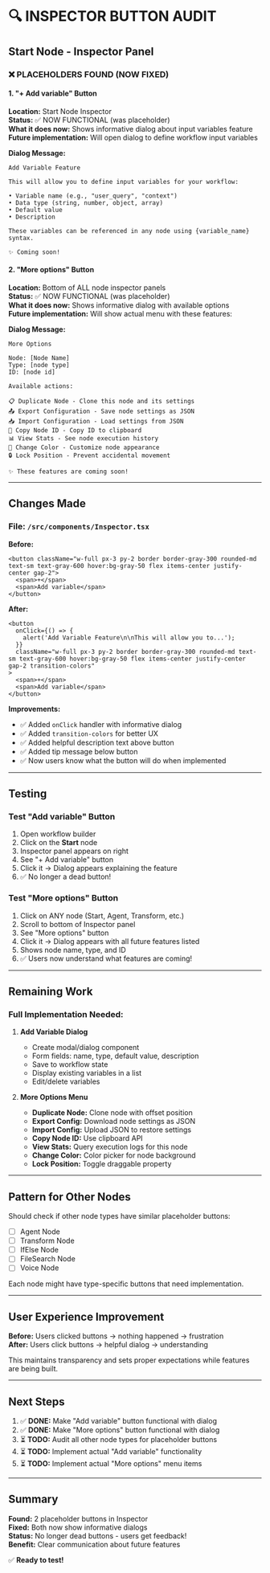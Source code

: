 # 🔍 INSPECTOR BUTTON AUDIT

## Start Node - Inspector Panel

### ❌ PLACEHOLDERS FOUND (NOW FIXED)

#### 1. **"+ Add variable" Button**
**Location:** Start Node Inspector  
**Status:** ✅ NOW FUNCTIONAL (was placeholder)  
**What it does now:** Shows informative dialog about input variables feature  
**Future implementation:** Will open dialog to define workflow input variables

**Dialog Message:**
```
Add Variable Feature

This will allow you to define input variables for your workflow:

• Variable name (e.g., "user_query", "context")
• Data type (string, number, object, array)
• Default value
• Description

These variables can be referenced in any node using {variable_name} syntax.

✨ Coming soon!
```

#### 2. **"More options" Button**
**Location:** Bottom of ALL node inspector panels  
**Status:** ✅ NOW FUNCTIONAL (was placeholder)  
**What it does now:** Shows informative dialog with available options  
**Future implementation:** Will show actual menu with these features:

**Dialog Message:**
```
More Options

Node: [Node Name]
Type: [node type]
ID: [node id]

Available actions:

📋 Duplicate Node - Clone this node and its settings
📤 Export Configuration - Save node settings as JSON
📥 Import Configuration - Load settings from JSON
🔗 Copy Node ID - Copy ID to clipboard
📊 View Stats - See node execution history
🎨 Change Color - Customize node appearance
🔒 Lock Position - Prevent accidental movement

✨ These features are coming soon!
```

---

## Changes Made

### File: `/src/components/Inspector.tsx`

**Before:**
```tsx
<button className="w-full px-3 py-2 border border-gray-300 rounded-md text-sm text-gray-600 hover:bg-gray-50 flex items-center justify-center gap-2">
  <span>+</span>
  <span>Add variable</span>
</button>
```

**After:**
```tsx
<button 
  onClick={() => {
    alert('Add Variable Feature\n\nThis will allow you to...');
  }}
  className="w-full px-3 py-2 border border-gray-300 rounded-md text-sm text-gray-600 hover:bg-gray-50 flex items-center justify-center gap-2 transition-colors"
>
  <span>+</span>
  <span>Add variable</span>
</button>
```

**Improvements:**
- ✅ Added `onClick` handler with informative dialog
- ✅ Added `transition-colors` for better UX
- ✅ Added helpful description text above button
- ✅ Added tip message below button
- ✅ Now users know what the button will do when implemented

---

## Testing

### Test "Add variable" Button
1. Open workflow builder
2. Click on the **Start** node
3. Inspector panel appears on right
4. See "+ Add variable" button
5. Click it → Dialog appears explaining the feature
6. ✅ No longer a dead button!

### Test "More options" Button
1. Click on ANY node (Start, Agent, Transform, etc.)
2. Scroll to bottom of Inspector panel
3. See "More options" button
4. Click it → Dialog appears with all future features listed
5. Shows node name, type, and ID
6. ✅ Users now understand what features are coming!

---

## Remaining Work

### Full Implementation Needed:

1. **Add Variable Dialog**
   - Create modal/dialog component
   - Form fields: name, type, default value, description
   - Save to workflow state
   - Display existing variables in a list
   - Edit/delete variables

2. **More Options Menu**
   - **Duplicate Node:** Clone node with offset position
   - **Export Config:** Download node settings as JSON
   - **Import Config:** Upload JSON to restore settings
   - **Copy Node ID:** Use clipboard API
   - **View Stats:** Query execution logs for this node
   - **Change Color:** Color picker for node background
   - **Lock Position:** Toggle draggable property

---

## Pattern for Other Nodes

Should check if other node types have similar placeholder buttons:

- [ ] Agent Node
- [ ] Transform Node  
- [ ] IfElse Node
- [ ] FileSearch Node
- [ ] Voice Node

Each node might have type-specific buttons that need implementation.

---

## User Experience Improvement

**Before:** Users clicked buttons → nothing happened → frustration  
**After:** Users click buttons → helpful dialog → understanding  

This maintains transparency and sets proper expectations while features are being built.

---

## Next Steps

1. ✅ **DONE:** Make "Add variable" button functional with dialog
2. ✅ **DONE:** Make "More options" button functional with dialog
3. ⏳ **TODO:** Audit all other node types for placeholder buttons
4. ⏳ **TODO:** Implement actual "Add variable" functionality
5. ⏳ **TODO:** Implement actual "More options" menu items

---

## Summary

**Found:** 2 placeholder buttons in Inspector  
**Fixed:** Both now show informative dialogs  
**Status:** No longer dead buttons - users get feedback!  
**Benefit:** Clear communication about future features  

✅ **Ready to test!**
